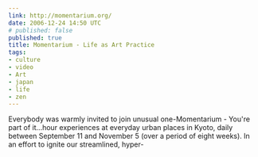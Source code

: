```yaml
---
link: http://momentarium.org/
date: 2006-12-24 14:50 UTC
# published: false
published: true
title: Momentarium - Life as Art Practice
tags:
- culture
- video
- Art
- japan
- life
- zen
---
```


Everybody was warmly invited to join unusual one-Momentarium - You're part of it...hour experiences at everyday urban places in Kyoto, daily between September 11 and November 5 (over a period of eight weeks). In an effort to ignite our streamlined, hyper-
